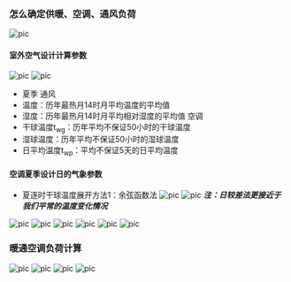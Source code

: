### 怎么确定供暖、空调、通风负荷
![pic](./pic/1.png)

#### 室外空气设计计算参数
![pic](./pic/2.png)
![pic](./pic/3.png)
* 夏季
通风
* 温度：历年最热月14时月平均温度的平均值
* 湿度：历年最热月14时月平均相对湿度的平均值
空调
* 干球温度t<sub>wg</sub>：历年平均不保证50小时的干球温度
* 湿球温度：历年平均不保证50小时的湿球温度
* 日平均温度t<sub>wp</sub>：平均不保证5天的日平均温度

#### 空调夏季设计日的气象参数
* 夏逐时干球温度展开方法1：余弦函数法
![pic](./pic/100.png)
![pic](./pic/4.png)
***注：日较差法更接近于我们平常的温度变化情况***

![pic](./pic/5.png)
![pic](./pic/6.png)
![pic](./pic/7.png)
![pic](./pic/8.png)
![pic](./pic/9.png)
![pic](./pic/10.png)

### 暖通空调负荷计算
![pic](./pic/11.png)
![pic](./pic/12.png)
![pic](./pic/13.png)
![pic](./pic/14.png)